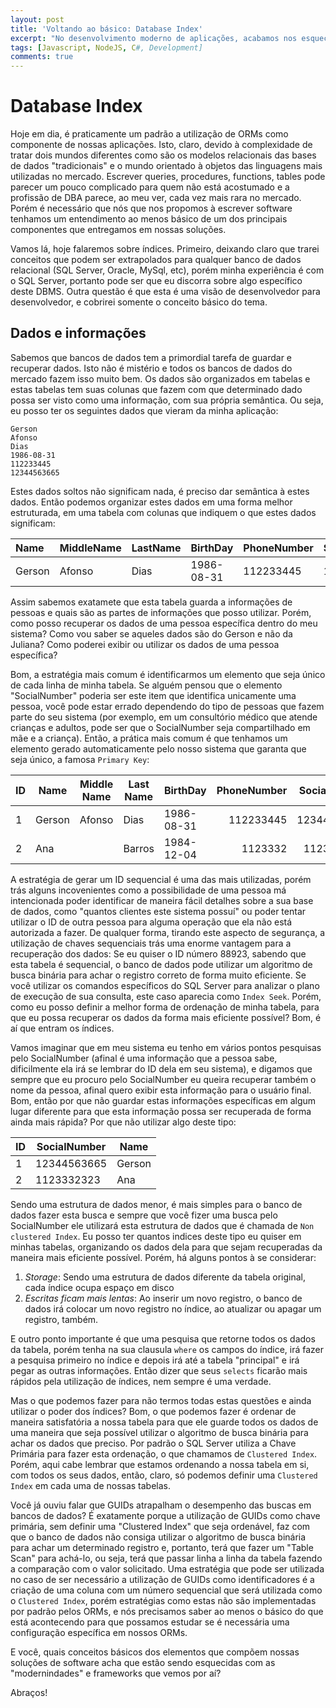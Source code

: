 ```yaml
---
layout: post
title: 'Voltando ao básico: Database Index'
excerpt: "No desenvolvimento moderno de aplicações, acabamos nos esquecendo de pensar sobre o funcionamento das bases de dados que utilizamos, já que as abstraímos em nossos ORMs e confiamos que estes componentes irão fazer um bom trabalho. Mas vamos voltar um pouquinho as bases e relembrar (ou aprender) o que são os Índices de nossos bancos de dados."
tags: [Javascript, NodeJS, C#, Development]
comments: true
---
```

# Database Index

Hoje em dia, é praticamente um padrão a utilização de ORMs como componente de nossas aplicações. Isto, claro, devido à complexidade de tratar dois mundos diferentes como são os modelos relacionais das bases de dados "tradicionais" e o mundo orientado à objetos das linguagens mais utilizadas no mercado. Escrever queries, procedures, functions, tables pode parecer um pouco complicado para quem não está acostumado e a profissão de DBA parece, ao meu ver, cada vez mais rara no mercado. Porém é necessário que nós que nos propomos à escrever software tenhamos um entendimento ao menos básico de um dos principais componentes que entregamos em nossas soluções.

Vamos lá, hoje falaremos sobre índices. Primeiro, deixando claro que trarei conceitos que podem ser extrapolados para qualquer banco de dados relacional (SQL Server, Oracle, MySql, etc), porém minha experiência é com o SQL Server, portanto pode ser que eu discorra sobre algo específico deste DBMS. Outra questão é que esta é uma visão de desenvolvedor para desenvolvedor, e cobrirei somente o conceito básico do tema.

## Dados e informações

Sabemos que bancos de dados tem a primordial tarefa de guardar e recuperar dados. Isto não é mistério e todos os bancos de dados do mercado fazem isso muito bem. Os dados são organizados em tabelas e estas tabelas tem suas colunas que fazem com que determinado dado possa ser visto como uma informação, com sua própria semântica. Ou seja, eu posso ter os seguintes dados que vieram da minha aplicação:

```text
Gerson
Afonso
Dias
1986-08-31
112233445
12344563665
```

Estes dados soltos não significam nada, é preciso dar semântica à estes dados. Então podemos organizar estes dados em uma forma melhor estruturada, em uma tabela com colunas que indiquem o que estes dados significam:

| Name   | MiddleName | LastName | BirthDay   | PhoneNumber | SocialNumber |
|:-------|:-----------|:---------|:-----------|:------------|:-------------|
| Gerson | Afonso     | Dias     | 1986-08-31 | 112233445   | 12344563665  |

Assim sabemos exatamete que esta tabela guarda a informações de pessoas e quais são as partes de informações que posso utilizar. Porém, como posso recuperar os dados de uma pessoa específica dentro do meu sistema? Como vou saber se aqueles dados são do Gerson e não da Juliana? Como poderei exibir ou utilizar os dados de uma pessoa específica?

Bom, a estratégia mais comum é identificarmos um elemento que seja único de cada linha de minha tabela. Se alguém pensou que o elemento "SocialNumber" poderia ser este item que identifica unicamente uma pessoa, você pode estar errado dependendo do tipo de pessoas que fazem parte do seu sistema (por exemplo, em um consultório médico que atende crianças e adultos, pode ser que o SocialNumber seja compartilhado em mãe e a criança). Então, a prática mais comum é que tenhamos um elemento gerado automaticamente pelo nosso sistema que garanta que seja único, a famosa ```Primary Key```:

| ID | Name   | Middle Name | Last Name | BirthDay   | PhoneNumber | SocialNumber |
|----|--------|-------------|-----------|------------|------------:|-------------:|
1    | Gerson | Afonso      | Dias      | 1986-08-31 | 112233445   | 12344563665  |
2    | Ana    |             | Barros    | 1984-12-04 | 1123332     | 1123332323   |

A estratégia de gerar um ID sequencial é uma das mais utilizadas, porém trás alguns incovenientes como a possibilidade de uma pessoa má intencionada poder identificar de maneira fácil detalhes sobre a sua base de dados, como "quantos clientes este sistema possuí" ou poder tentar utilizar o ID de outra pessoa para alguma operação que ela não está autorizada a fazer. De qualquer forma, tirando este aspecto de segurança, a utilização de chaves sequenciais trás uma enorme vantagem para a recuperação dos dados: Se eu quiser o ID número 88923, sabendo que esta tabela é sequencial, o banco de dados pode utilizar um algoritmo de busca binária para achar o registro correto de forma muito eficiente. Se você utilizar os comandos específicos do SQL Server para analizar o plano de execução de sua consulta, este caso aparecia como ```Index Seek```. Porém, como eu posso definir a melhor forma de ordenação de minha tabela, para que eu possa recuperar os dados da forma mais eficiente possível? Bom, é aí que entram os índices.

Vamos imaginar que em meu sistema eu tenho em vários pontos pesquisas pelo SocialNumber (afinal é uma informação que a pessoa sabe, dificilmente ela irá se lembrar do ID dela em seu sistema), e digamos que sempre que eu procuro pelo SocialNumber eu queira recuperar também o nome da pessoa, afinal quero exibir esta informação para o usuário final. Bom, então por que não guardar estas informações específicas em algum lugar diferente para que esta informação possa ser recuperada de forma ainda mais rápida? Por que não utilizar algo deste tipo:

| ID | SocialNumber | Name   |
|----|--------------|--------|
| 1  | 12344563665  | Gerson |
| 2  | 1123332323   | Ana    | 

Sendo uma estrutura de dados menor, é mais simples para o banco de dados fazer esta busca e sempre que você fizer uma busca pelo SocialNumber ele utilizará esta estrutura de dados que é chamada de ```Non clustered Index```. Eu posso ter quantos indices deste tipo eu quiser em minhas tabelas, organizando os dados dela para que sejam recuperadas da maneira mais eficiente possível. Porém, há alguns pontos à se considerar:

1. *Storage*: Sendo uma estrutura de dados diferente da tabela original, cada índice ocupa espaço em disco
1. *Escritas ficam mais lentas*: Ao inserir um novo registro, o banco de dados irá colocar um novo registro no índice, ao atualizar ou apagar um registro, também.

E outro ponto importante é que uma pesquisa que retorne todos os dados da tabela, porém tenha na sua clausula `where` os campos do índice, irá fazer a pesquisa primeiro no índice e depois irá até a tabela "principal" e irá pegar as outras informações. Então dizer que seus `selects` ficarão mais rápidos pela utilização de índices, nem sempre é uma verdade.

Mas o que podemos fazer para não termos todas estas questões e ainda utilizar o poder dos índices? Bom, o que podemos fazer é ordenar de maneira satisfatória a nossa tabela para que ele guarde todos os dados de uma maneira que seja possível utilizar o algoritmo de busca binária para achar os dados que preciso. Por padrão o SQL Server utiliza a Chave Primária para fazer esta ordenação, o que chamamos de ```Clustered Index```. Porém, aqui cabe lembrar que estamos ordenando a nossa tabela em si, com todos os seus dados, então, claro, só podemos definir uma ```Clustered Index``` em cada uma de nossas tabelas.

Você já ouviu falar que GUIDs atrapalham o desempenho das buscas em bancos de dados? É exatamente porque a utilização de GUIDs como chave primária, sem definir uma "Clustered Index" que seja ordenável, faz com que o banco de dados não consiga utilizar o algoritmo de busca binária para achar um determinado registro e, portanto, terá que fazer um "Table Scan" para achá-lo, ou seja, terá que passar linha a linha da tabela fazendo a comparação com o valor solicitado. Uma estratégia que pode ser utilizada no caso de ser necessário a utilização de GUIDs como identificadores é a criação de uma coluna com um número sequencial que será utilizada como o ```Clustered Index```, porém estratégias como estas não são implementadas por padrão pelos ORMs, e nós precisamos saber ao menos o básico do que está acontecendo para que possamos estudar se é necessária uma configuração específica em nossos ORMs.

E você, quais conceitos básicos dos elementos que compõem nossas soluções de software acha que estão sendo esquecidas com as "modernindades" e frameworks que vemos por aí?

Abraços!